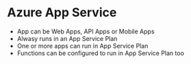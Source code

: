 # Azure App Service

* App can be Web Apps, API Apps or Mobile Apps
* Alwasy runs in an App Service Plan
* One or more apps can run in App Service Plan
* Functions can be configured to run in App Service Plan too